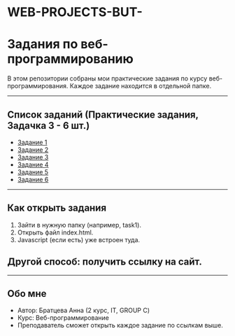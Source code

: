 # WEB-PROJECTS-BUT-

# Задания по веб-программированию

В этом репозитории собраны мои практические задания по курсу веб-программирования.
Каждое задание находится в отдельной папке.

---

## Список заданий (Практические задания, Задачка 3 - 6 шт.)
- [Задание 1](task1/)  
- [Задание 2](task2/) 
- [Задание 3](task3/) 
- [Задание 4](task4/)  
- [Задание 5](task5/)
- [Задание 6](task6/) 

---

## Как открыть задания
1. Зайти в нужную папку (например, task1).
2. Открыть файл index.html.
3. Javascript (если есть) уже встроен туда.

## Другой способ: получить ссылку на сайт.

---

## Обо мне
- Автор: Братцева Анна (2 курс, IT, GROUP C) 
- Курс: Веб-программирование  
- Преподаватель сможет открыть каждое задание по ссылкам выше.

